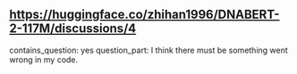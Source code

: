 ## https://huggingface.co/zhihan1996/DNABERT-2-117M/discussions/4

contains_question: yes
question_part: I think there must be something went wrong in my code.